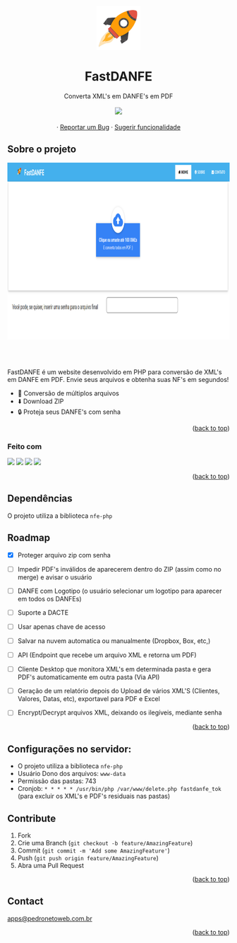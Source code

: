 <!-- Improved compatibility of back to top link: See: https://github.com/othneildrew/Best-README-Template/pull/73 -->
<a name="readme-top"></a>
<!--
*** Thanks for checking out the Best-README-Template. If you have a suggestion
*** that would make this better, please fork the repo and create a pull request
*** or simply open an issue with the tag "enhancement".
*** Don't forget to give the project a star!
*** Thanks again! Now go create something AMAZING! :D
-->



<!-- PROJECT SHIELDS -->
<!--
*** I'm using markdown "reference style" links for readability.
*** Reference links are enclosed in brackets [ ] instead of parentheses ( ).
*** See the bottom of this document for the declaration of the reference variables
*** for contributors-url, forks-url, etc. This is an optional, concise syntax you may use.
*** https://www.markdownguide.org/basic-syntax/#reference-style-links
-->



<!-- PROJECT LOGO -->
<br />
<div align="center">
    <img src="https://github.com/pedropamn/fastdanfe/blob/main/img/rocket.png?raw=true" alt="Logo" width="100" height="100">


  <h1 align="center">FastDANFE</h1>

  <p align="center">
    Converta XML's em DANFE's em PDF
    <br />    
    <br />
    <a target="_blank" href="https://www.pedronetoweb.com.br/apps-files/fastdanfe/index.php"><img src="https://img.shields.io/badge/-Acessar Agora!-blue?style=for-the-badge&logo=Google Chrome&logoColor=white" width="250"/></a>
    <br />
    <br />
    ·
    <a href="https://github.com/pedropamn/fastdanfe/issues">Reportar um  Bug</a>
    ·
    <a href="https://github.com/pedropamn/fastdanfe/issues">Sugerir funcionalidade</a>
  </p>
</div>




<!-- ABOUT THE PROJECT -->
## Sobre o projeto

<div align="center">
  <img src="https://raw.githubusercontent.com/pedropamn/fastdanfe/main/screenshot.png" width="900" height="400" />
</div>

<br><br>

FastDANFE é um website desenvolvido em PHP para conversão de XML's em DANFE em PDF. Envie seus arquivos e obtenha suas NF's em segundos!

* 🔁 Conversão de múltiplos arquivos
* ⬇️ Download ZIP
* 🔒 Proteja seus DANFE's com senha



<p align="right">(<a href="#readme-top">back to top</a>)</p>



### Feito com

<img src="https://img.shields.io/badge/-PHP-blue?style=for-the-badge&logo=php&logoColor=white"></img>
<img src="https://img.shields.io/badge/-Javascript-yellow?style=for-the-badge&logo=javascript&logoColor=white"></img>
<img src="https://img.shields.io/badge/-CSS-orange?style=for-the-badge&logo=css3&logoColor=white"></img>
<img src="https://img.shields.io/badge/-HTML-blue?style=for-the-badge&logo=html5&logoColor=white"></img>

<p align="right">(<a href="#readme-top">back to top</a>)</p>


## Dependências

O projeto utiliza a biblioteca `nfe-php`


<!-- ROADMAP -->
## Roadmap

- [x] Proteger arquivo zip com senha
- [ ] Impedir PDF's inválidos de aparecerem dentro do ZIP (assim como no merge) e avisar o usuário
- [ ] DANFE com Logotipo (o usuário selecionar um logotipo para aparecer em todos os DANFEs)
- [ ] Suporte a DACTE
- [ ] Usar apenas chave de acesso
- [ ] Salvar na nuvem automatica ou manualmente (Dropbox, Box, etc,)
- [ ] API (Endpoint que recebe um arquivo XML e retorna um PDF)
- [ ] Cliente Desktop que monitora XML's em determinada pasta e gera PDF's automaticamente em outra pasta (Via API)
- [ ] Geração de um relatório depois do Upload de vários XML'S (Clientes, Valores, Datas, etc), exportavel para PDF e Excel
- [ ] Encrypt/Decrypt arquivos XML, deixando os ilegíveis, mediante senha


<p align="right">(<a href="#readme-top">back to top</a>)</p>



## Configurações no servidor:

* O projeto utiliza a biblioteca `nfe-php`
* Usuário Dono dos arquivos: `www-data`
* Permissão das pastas: 743
* Cronjob: `* * * * * /usr/bin/php /var/www/delete.php fastdanfe_tok` (para excluir os XML's e PDF's residuais nas pastas)






<!-- CONTRIBUTING -->
## Contribute

1. Fork
2. Crie uma Branch (`git checkout -b feature/AmazingFeature`)
3. Commit (`git commit -m 'Add some AmazingFeature'`)
4. Push (`git push origin feature/AmazingFeature`)
5. Abra uma Pull Request




<p align="right">(<a href="#readme-top">back to top</a>)</p>

<!-- CONTACT -->
## Contact

apps@pedronetoweb.com.br


<p align="right">(<a href="#readme-top">back to top</a>)</p>



<!-- MARKDOWN LINKS & IMAGES -->
<!-- https://www.markdownguide.org/basic-syntax/#reference-style-links -->
[contributors-shield]: https://img.shields.io/github/contributors/othneildrew/Best-README-Template.svg?style=for-the-badge
[contributors-url]: https://github.com/othneildrew/Best-README-Template/graphs/contributors
[forks-shield]: https://img.shields.io/github/forks/othneildrew/Best-README-Template.svg?style=for-the-badge
[forks-url]: https://github.com/othneildrew/Best-README-Template/network/members
[stars-shield]: https://img.shields.io/github/stars/othneildrew/Best-README-Template.svg?style=for-the-badge
[stars-url]: https://github.com/othneildrew/Best-README-Template/stargazers
[issues-shield]: https://img.shields.io/github/issues/othneildrew/Best-README-Template.svg?style=for-the-badge
[issues-url]: https://github.com/othneildrew/Best-README-Template/issues
[license-shield]: https://img.shields.io/github/license/othneildrew/Best-README-Template.svg?style=for-the-badge
[license-url]: https://github.com/othneildrew/Best-README-Template/blob/master/LICENSE.txt
[linkedin-shield]: https://img.shields.io/badge/-LinkedIn-black.svg?style=for-the-badge&logo=linkedin&colorB=555
[linkedin-url]: https://linkedin.com/in/othneildrew
[product-screenshot]: images/screenshot.png
[Next.js]: https://img.shields.io/badge/next.js-000000?style=for-the-badge&logo=nextdotjs&logoColor=white
[Next-url]: https://nextjs.org/
[React.js]: https://img.shields.io/badge/React-20232A?style=for-the-badge&logo=react&logoColor=61DAFB
[React-url]: https://reactjs.org/
[Vue.js]: https://img.shields.io/badge/Vue.js-35495E?style=for-the-badge&logo=vuedotjs&logoColor=4FC08D
[Vue-url]: https://vuejs.org/
[Angular.io]: https://img.shields.io/badge/Angular-DD0031?style=for-the-badge&logo=angular&logoColor=white
[Angular-url]: https://angular.io/
[Svelte.dev]: https://img.shields.io/badge/Svelte-4A4A55?style=for-the-badge&logo=svelte&logoColor=FF3E00
[Svelte-url]: https://svelte.dev/
[Laravel.com]: https://img.shields.io/badge/Laravel-FF2D20?style=for-the-badge&logo=laravel&logoColor=white
[Laravel-url]: https://laravel.com
[Bootstrap.com]: https://img.shields.io/badge/Bootstrap-563D7C?style=for-the-badge&logo=bootstrap&logoColor=white
[Bootstrap-url]: https://getbootstrap.com
[JQuery.com]: https://img.shields.io/badge/jQuery-0769AD?style=for-the-badge&logo=jquery&logoColor=white
[JQuery-url]: https://jquery.com 
